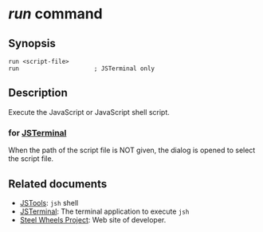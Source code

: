 # *run* command

## Synopsis
````
run <script-file>
run                     ; JSTerminal only
````

## Description
Execute the JavaScript or JavaScript shell script.

### for [JSTerminal](https://github.com/steelwheels/JSTerminal/blob/master/Documents/UsersManual.md)
When the path of the script file is NOT given,
the dialog is opened to select the script file.

## Related documents
* [JSTools](https://github.com/steelwheels/JSTools/blob/master/Document/jsh-man.md): `jsh` shell
* [JSTerminal](https://github.com/steelwheels/JSTerminal/blob/master/Documents/UsersManual.md): The terminal application to execute `jsh`
* [Steel Wheels Project](http://steelwheels.github.io): Web site of developer.
